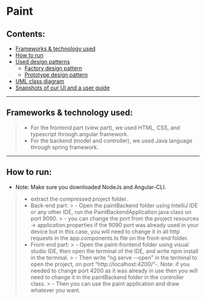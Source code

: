 # Paint 
## Contents:
- [Frameworks & technology used](#Frameworks-&-technology-used)
- [How to run](#How-to-run)
- [Used design patterns](#used-design-patterns)
    - [Factory design pattern](#Factory-design-pattern)
    - [Prototype design pattern](#Prototype-design-pattern)
- [UML class diagram](#UML-class-diagram)
- [Snapshots of our UI and a user guide](#Snapshots-of-our-UI-and-a-user-guide)
---
## Frameworks & technology used:
> - For the frontend part (view part), we used HTML, CSS, and typescript through angular framework.
> - For the backend (model and controller), we used Java language through spring framework.
---
## How to run:
- Note: Make sure you downloaded NodeJs and Angular-CLI.
> - extract the compressed project folder.
> - Back-end part:
    > - Open the paintBackend folder using IntelliJ IDE or any other IDE, run the PaintBackendApplication.java class on port 9090.
    > - you can change the port from the project resources → application.properties if the 9090 port was already used in your device but in this case, you will need to change it in all http requests in the app.components.ts file on the front-end folder.
> - Front-end part:
    > - Open the paint-frontend folder using visual studio IDE, then open the terminal of the IDE, and write npm install in the terminal.
    > - Then write “ng serve --open” in the terminal to open the project, on port “http://localhost:4200/”-. Note: if you needed to change port 4200 as it was already in use then you will need to change it in the paintBackend folder in the controller class.
    > - Then you can use the paint application and draw whatever you want.

 




